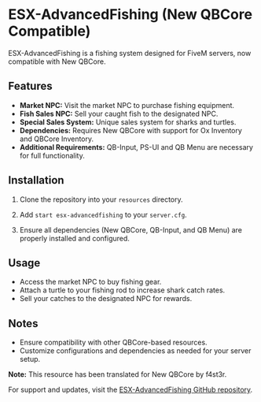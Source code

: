 # ESX-AdvancedFishing (New QBCore Compatible)

ESX-AdvancedFishing is a fishing system designed for FiveM servers, now compatible with New QBCore.

## Features

- **Market NPC:** Visit the market NPC to purchase fishing equipment.
- **Fish Sales NPC:** Sell your caught fish to the designated NPC.
- **Special Sales System:** Unique sales system for sharks and turtles.
- **Dependencies:** Requires New QBCore with support for Ox Inventory and QBCore Inventory.
- **Additional Requirements:** QB-Input, PS-UI and QB Menu are necessary for full functionality.

## Installation

1. Clone the repository into your `resources` directory.

2. Add `start esx-advancedfishing` to your `server.cfg`.

3. Ensure all dependencies (New QBCore, QB-Input, and QB Menu) are properly installed and configured.

## Usage

- Access the market NPC to buy fishing gear.
- Attach a turtle to your fishing rod to increase shark catch rates.
- Sell your catches to the designated NPC for rewards.

## Notes

- Ensure compatibility with other QBCore-based resources.
- Customize configurations and dependencies as needed for your server setup.

**Note:** This resource has been translated for New QBCore by f4st3r.

For support and updates, visit the [ESX-AdvancedFishing GitHub repository](https://github.com/Kuzkay/esx_AdvancedFishing/tree/master).
